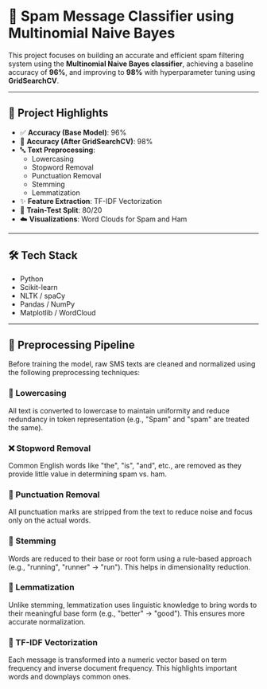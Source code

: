 # 📧 Spam Message Classifier using Multinomial Naive Bayes

This project focuses on building an accurate and efficient spam filtering system using the **Multinomial Naive Bayes classifier**, achieving a baseline accuracy of **96%**, and improving to **98%** with hyperparameter tuning using **GridSearchCV**.

---

## 🚀 Project Highlights

- ✅ **Accuracy (Base Model)**: 96%
- 🔧 **Accuracy (After GridSearchCV)**: 98%
- 🔤 **Text Preprocessing**:
  - Lowercasing
  - Stopword Removal
  - Punctuation Removal
  - Stemming
  - Lemmatization
- ✨ **Feature Extraction**: TF-IDF Vectorization
- 🧪 **Train-Test Split**: 80/20
- ☁️ **Visualizations**: Word Clouds for Spam and Ham

---

## 🛠️ Tech Stack

- Python
- Scikit-learn
- NLTK / spaCy
- Pandas / NumPy
- Matplotlib / WordCloud

---

## 🧹 Preprocessing Pipeline

Before training the model, raw SMS texts are cleaned and normalized using the following preprocessing techniques:

### 🔽 Lowercasing
All text is converted to lowercase to maintain uniformity and reduce redundancy in token representation (e.g., "Spam" and "spam" are treated the same).

### ❌ Stopword Removal
Common English words like "the", "is", "and", etc., are removed as they provide little value in determining spam vs. ham.

### 🔡 Punctuation Removal
All punctuation marks are stripped from the text to reduce noise and focus only on the actual words.

### 🌱 Stemming
Words are reduced to their base or root form using a rule-based approach (e.g., "running", "runner" → "run"). This helps in dimensionality reduction.

### 🧠 Lemmatization
Unlike stemming, lemmatization uses linguistic knowledge to bring words to their meaningful base form (e.g., "better" → "good"). This ensures more accurate normalization.

### 🧮 TF-IDF Vectorization
Each message is transformed into a numeric vector based on term frequency and inverse document frequency. This highlights important words and downplays common ones.
